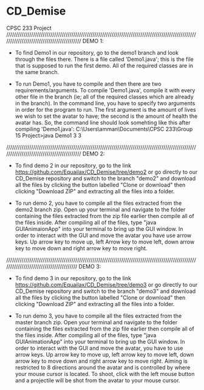 # CD_Demise
CPSC 233 Project
//////////////////////////////////////////////////////////////////////////////////////////////////////////////////////////////////////////
DEMO 1:
- To find Demo1 in our repository, go to the demo1 branch and look through the files there. There is a file called 'Demo1.java'; this is
the file that is supposed to run the first demo.  All of the required classes are in the same branch.

- To run Demo1, you have to compile and then there are two requirements/arguments.  To compile 'Demo1.java', compile it with every other
file in the branch (ie; all of the required classes which are already in the branch). In the command line, you have to specify two
arguments in order for the program to run.  The first argument is the amount of lives we wish to set the avatar to have; the second is the 
amount of health the avatar has. So, the command line should look somehting like this after compiling 'Demo1.java':
      C:\Users\amman\Documents\CPSC 233\Group 15 Project>java Demo1 3 3


//////////////////////////////////////////////////////////////////////////////////////////////////////////////////////////////////////////
DEMO 2:
- To find demo 2 in our repository, go to the link https://github.com/Equailax/CD_Demise/tree/demo2 or go directly to our CD_Demise 
repository and switch to the branch "demo2" and download all the files by clicking the button labelled "Clone or download" then clicking
"Download ZIP" and extracting all the files into a folder.

- To run demo 2, you have to compile all the files extracted from the demo2 branch zip. Open up your terminal and navigate to the folder
containing the files extracted from the zip file earlier then compile all of the files inside. After compiling all of the files, type 
"java GUIAnimaionApp" into your terminal to bring up the GUI window. In order to interact with the GUI and move the avatar you have use 
arrow keys. Up arrow key to move up, left Arrow key to move left, down arrow key to move down and right arrow key to move right.

////////////////////////////////////////////////////////////////////////////////////////////////////////////////////////////////////////
DEMO 3:
- To find demo 3 in our repository, go to the link https://github.com/Equailax/CD_Demise/tree/demo3 or go directly to our CD_Demise 
repository and switch to the branch "demo3" and download all the files by clicking the button labelled "Clone or download" then clicking
"Download ZIP" and extracting all the files into a folder.

- To run demo 3, you have to compile all the files extracted from the master branch zip. Open your terminal and navigate to the folder 
containing the files extracted from the zip file earlier then compile all of the files inside. After compiling all of the files, type 
"java GUIAnimationApp" into your terminal to bring up the GUI window. In order to interact with the GUI and move the avatar, you have to 
use arrow keys. Up arrow key to move up, left arrow key to move left, down arrow key to move down and right arrow key to move right. 
Aiming is restricted to 8 directions around the avatar and is controlled by where your mouse cursor is located. To shoot, click with the 
left mouse button and a projectile will be shot from the avatar to your mouse cursor.
